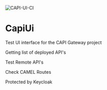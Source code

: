 ![CAPI-UI-CI](https://github.com/rodrigoserracoelho/capi-ui/workflows/CAPI-UI-CI/badge.svg)

# CapiUi

Test UI interface for the CAPI Gateway project

Getting list of deployed API's

Test Remote API's

Check CAMEL Routes

Protected by Keycloak

